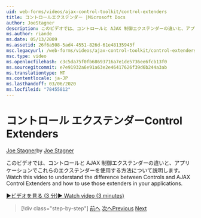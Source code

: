 ```yaml
---
uid: web-forms/videos/ajax-control-toolkit/control-extenders
title: コントロールエクステンダー |Microsoft Docs
author: JoeStagner
description: このビデオでは、コントロールと AJAX 制御エクステンダーの違いと、アプリケーションでこれらのエクステンダーを使用する方法について説明します。
ms.author: riande
ms.date: 05/13/2009
ms.assetid: 26f6a508-5ad4-4551-826d-61e48135943f
msc.legacyurl: /web-forms/videos/ajax-control-toolkit/control-extenders
msc.type: video
ms.openlocfilehash: c3c5da75f0fb68693716a7e1de5736ee6fcb13f0
ms.sourcegitcommit: e7e91932a6e91a63e2e46417626f39d6b244a3ab
ms.translationtype: MT
ms.contentlocale: ja-JP
ms.lasthandoff: 03/06/2020
ms.locfileid: "78455812"
---
```

# <a name="control-extenders"></a><span data-ttu-id="7769b-103">コントロール エクステンダー</span><span class="sxs-lookup"><span data-stu-id="7769b-103">Control Extenders</span></span>

<span data-ttu-id="7769b-104">[Joe Stagner](https://github.com/JoeStagner)</span><span class="sxs-lookup"><span data-stu-id="7769b-104">by [Joe Stagner](https://github.com/JoeStagner)</span></span>

<span data-ttu-id="7769b-105">このビデオでは、コントロールと AJAX 制御エクステンダーの違いと、アプリケーションでこれらのエクステンダーを使用する方法について説明します。</span><span class="sxs-lookup"><span data-stu-id="7769b-105">Watch this video to understand the difference between Controls and AJAX Control Extenders and how to use those extenders in your applications.</span></span>

[<span data-ttu-id="7769b-106">&#9654;ビデオを見る (3 分)</span><span class="sxs-lookup"><span data-stu-id="7769b-106">&#9654; Watch video (3 minutes)</span></span>](https://channel9.msdn.com/Blogs/ASP-NET-Site-Videos/control-extenders)

> [!div class="step-by-step"]
> <span data-ttu-id="7769b-107">[前へ](utilize-the-ajax-rating-control-in-the-aspnet-toolkit.md)
> [次へ](color-picker.md)</span><span class="sxs-lookup"><span data-stu-id="7769b-107">[Previous](utilize-the-ajax-rating-control-in-the-aspnet-toolkit.md)
[Next](color-picker.md)</span></span>
